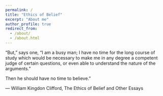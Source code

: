 ```yaml
---
permalink: /
title: "Ethics of Belief"
excerpt: "About me"
author_profile: true
redirect_from: 
  - /about/
  - /about.html
---
```


“But,” says one, “I am a busy man; I have no time for the long course of study which would be necessary to make me in any degree a competent judge of certain questions, or even able to understand the nature of the arguments.”

Then he should have no time to believe.” 

― William Kingdon Clifford, The Ethics of Belief and Other Essays 
